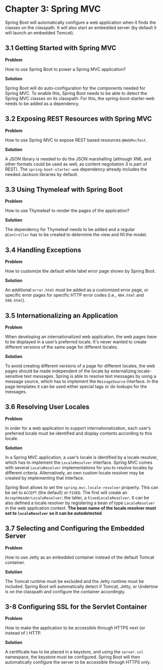 # Chapter 3: Spring MVC

Spring Boot will automatically configure a web application when it finds the classes on the classpath. It will also start an embedded server (by default it will launch an embedded Tomcat).

## 3.1 Getting Started with Spring MVC

**Problem**

How to use Spring Boot to power a Spring MVC application?

**Solution**

Spring Boot will do auto-configuration for the components needed for Spring MVC. To enable this, Spring Boot needs to be able to detect the Spring MVC classes on its classpath. For this, the spring-boot-starter-web needs to be added as a dependency.

## 3.2 Exposing REST Resources with Spring MVC

**Problem**

How to use Spring MVC to expose REST based resources `@WebMvcTest`.

**Solution**

A JSON library is needed to do the JSON marshalling (although XML and other formats could be used as well, as content negotiation 3 is part of REST). The `spring-boot-starter-web` dependency already includes the needed Jackson libraries by default.

## 3.3 Using Thymeleaf with Spring Boot

**Problem**

How to use Thymeleaf to render the pages of the application?

**Solution**

The dependency for Thymeleaf needs to be added and a regular `@Controller` has to be created to determine the view and fill the model.

## 3.4 Handling Exceptions

**Problem**

How to customize the default white label error page shown by Spring Boot.

**Solution**

An additional `error.html` must be added as a customized error page, or specific error pages for specific HTTP error codes (i.e., `404.html` and `500.html`).

## 3.5 Internationalizing an Application

**Problem**

When developing an internationalized web application, the web pages have to be displayed in a user’s preferred locale. It's never wanted to create different versions of the same page for different locales.

**Solution**

To avoid creating different versions of a page for different locales, the web pages should be made independent of the locale by externalizing locale-sensitive text messages. Spring is able to resolve text messages by using a message source, which has to implement the `MessageSource` interface. In the page templates it can be used either special tags or do lookups for the messages.

## 3.6 Resolving User Locales

**Problem**

In order for a web application to support internationalization, each user’s preferred locale must be identified and display contents according to this locale.

**Solution**

In a Spring MVC application, a user’s locale is identified by a locale resolver, which has to implement the `LocaleResolver` interface. Spring MVC comes with several `LocaleResolver` implementations for you to resolve locales by different criteria. Alternatively, an own custom locale resolver may be created by implementing that interface.

Spring Boot allows to set the `spring.mvc.locale-resolver` property. This can be set to `ACCEPT` (the default) or `FIXED`. The first will create an `AcceptHeaderLocaleResolver`; the latter, a `FixedLocaleResolver`. It can be also defined a locale resolver by registering a bean of type `LocaleResolver` in the web application context. **The bean name of the locale resolver must set to `localeResolver` so it can be autodetected**.

## 3.7 Selecting and Configuring the Embedded Server

**Problem**

How to use Jetty as an embedded container instead of the default Tomcat container.

**Solution**

The Tomcat runtime must be excluded and the Jetty runtime must be included. Spring Boot will automatically detect if Tomcat, Jetty, or Undertow is on the classpath and configure the container accordingly.

## 3-8 Configuring SSL for the Servlet Container

**Problem**

How to make the application to be accessible through HTTPS next (or instead of ) HTTP.

**Solution**

A certificate has to be placed in a keystore, and using the `server.ssl` namespace, the keystore must be configured. Spring Boot will then automatically configure the server to be accessible through HTTPS only.
